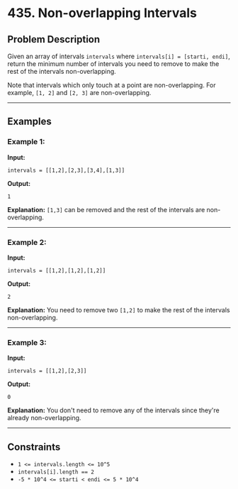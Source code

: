 # 435. Non-overlapping Intervals

## Problem Description

Given an array of intervals `intervals` where `intervals[i] = [starti, endi]`, return the minimum number of intervals you need to remove to make the rest of the intervals non-overlapping.

Note that intervals which only touch at a point are non-overlapping. For example, `[1, 2]` and `[2, 3]` are non-overlapping.

---

## Examples

### Example 1:
**Input:** 
```
intervals = [[1,2],[2,3],[3,4],[1,3]]
```
**Output:** 
```
1
```
**Explanation:** 
`[1,3]` can be removed and the rest of the intervals are non-overlapping.

---

### Example 2:
**Input:** 
```
intervals = [[1,2],[1,2],[1,2]]
```
**Output:** 
```
2
```
**Explanation:** 
You need to remove two `[1,2]` to make the rest of the intervals non-overlapping.

---

### Example 3:
**Input:** 
```
intervals = [[1,2],[2,3]]
```
**Output:** 
```
0
```
**Explanation:** 
You don't need to remove any of the intervals since they're already non-overlapping.

---

## Constraints

- `1 <= intervals.length <= 10^5`
- `intervals[i].length == 2`
- `-5 * 10^4 <= starti < endi <= 5 * 10^4`
